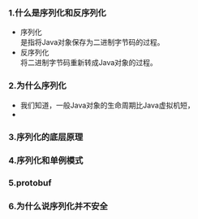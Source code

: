 ### 1.什么是序列化和反序列化
+ 序列化  
  是指将Java对象保存为二进制字节码的过程。
+ 反序列化  
  将二进制字节码重新转成Java对象的过程。
### 2.为什么序列化
+ 我们知道，一般Java对象的生命周期比Java虚拟机短，
+ 
### 3.序列化的底层原理
### 4.序列化和单例模式
### 5.protobuf
### 6.为什么说序列化并不安全